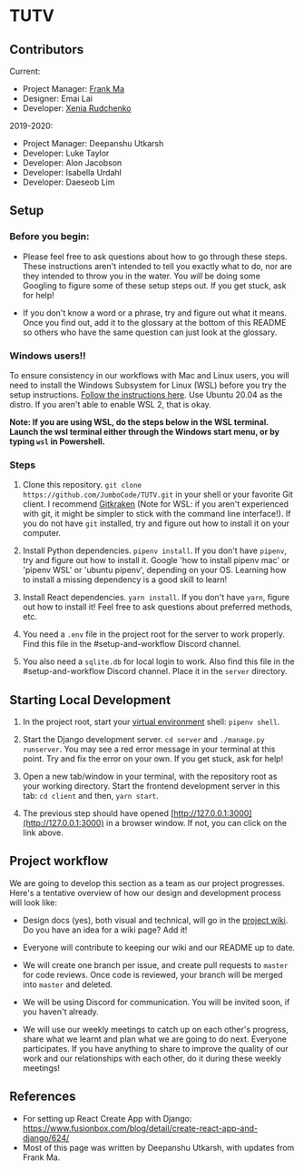 # TUTV

## Contributors
Current:
* Project Manager: [Frank Ma](https://github.com/Frama-99)
* Designer: Emai Lai
* Developer: [Xenia Rudchenko](https://github.com/XeniaRud)

2019-2020:
* Project Manager: Deepanshu Utkarsh
* Developer: Luke Taylor
* Developer: Alon Jacobson
* Developer: Isabella Urdahl
* Developer: Daeseob Lim

## Setup

### Before you begin:

 - Please feel free to ask questions about how to go through these steps.
   These instructions aren't intended to tell you exactly what to do, nor
   are they intended to throw you in the water. You *will* be doing some
   Googling to figure some of these setup steps out. If you get stuck, ask
   for help!

 - If you don't know a word or a phrase, try and figure out what it means.
   Once you find out, add it to the glossary at the bottom of this README
   so others who have the same question can just look at the glossary.

### Windows users!!
To ensure consistency in our workflows with Mac and Linux users, you will
need to install the Windows Subsystem for Linux (WSL) before you try the
setup instructions. [Follow the instructions
here](https://docs.microsoft.com/en-us/windows/wsl/install-win10). Use
Ubuntu 20.04 as the distro. If you aren't able to enable WSL 2, that is
okay. 

**Note: If you are using WSL, do the steps below in the WSL terminal.
Launch the wsl terminal either through the Windows start menu, or by
typing `wsl` in Powershell.**

### Steps
 1. Clone this repository. `git clone
    https://github.com/JumboCode/TUTV.git` in your shell or your favorite
    Git client. I recommend [Gitkraken](https://www.gitkraken.com/) (Note
    for WSL: if you aren't experienced with git, it might be simpler to
    stick with the command line interface!). If you do not have `git`
    installed, try and figure out how to install it on your computer.

 2. Install Python dependencies. `pipenv install`. If you don't have
    `pipenv`, try and figure out how to install it. Google 'how to install
    pipenv mac' or 'pipenv WSL' or 'ubuntu pipenv', depending on your OS.
    Learning how to install a missing dependency is a good skill to learn!

 3. Install React dependencies. `yarn install`. If you don't have `yarn`,
    figure out how to install it! Feel free to ask questions about
    preferred methods, etc.
   
 4. You need a `.env` file in the project root for the server to work
    properly. Find this file in the #setup-and-workflow Discord channel.
 
 5. You also need a `sqlite.db` for local login to work. Also find this
    file in the #setup-and-workflow Discord channel. Place it in the
    `server` directory. 

## Starting Local Development
 1. In the project root, start your [virtual
    environment](https://realpython.com/pipenv-guide/) shell: `pipenv
    shell`.
 2. Start the Django development server. `cd server` and `./manage.py
    runserver`. You may see a red error message in your terminal at this
    point. Try and fix the error on your own. If you get stuck, ask for
    help!

 3. Open a new tab/window in your terminal, with the repository root as
    your working directory. Start the frontend development server in this
    tab: `cd client` and then, `yarn start`.

 4. The previous step should have opened
    [http://127.0.0.1:3000](http://127.0.0.1:3000) in a browser window. If
    not, you can click on the link above.

## Project workflow

We are going to develop this section as a team as our project progresses.
Here's a tentative overview of how our design and development process will
look like:

 - Design docs (yes), both visual and technical, will go in the [project
   wiki](https://github.com/JumboCode/TUTV/wiki). Do you have an idea for a
   wiki page? Add it!

 - Everyone will contribute to keeping our wiki and our README up to date.

 - We will create one branch per issue, and create pull requests to
   `master` for code reviews. Once code is reviewed, your branch will be
   merged into `master` and deleted. 

 - We will be using Discord for communication. You will be invited soon, if you
   haven't already.

 - We will use our weekly meetings to catch up on each other's progress,
   share what we learnt and plan what we are going to do next. Everyone
   participates. If you have anything to share to improve the quality of
   our work and our relationships with each other, do it during these
   weekly meetings! 


## References

 - For setting up React Create App with Django:
   https://www.fusionbox.com/blog/detail/create-react-app-and-django/624/
 - Most of this page was written by Deepanshu Utkarsh, with updates from
   Frank Ma. 

